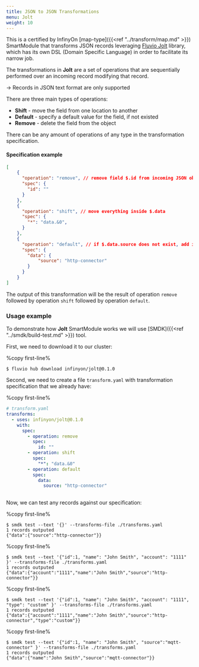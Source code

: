 ```yaml
---
title: JSON to JSON Transformations
menu: Jolt
weight: 10
---
```


This is a certified by InfinyOn [map-type]({{<ref "../transform/map.md" >}}) SmartModule that transforms JSON records leveraging [Fluvio Jolt](https://github.com/infinyon/fluvio-jolt) library, which has its own DSL (Domain Specific Language) in order to facilitate its narrow job.

The transformations in **Jolt** are a set of operations that are sequentially performed over an incoming record modifying that record.

-> Records in JSON text format are only supported

There are three main types of operations:
* **Shift** - move the field from one location to another
* **Default** - specify a default value for the field, if not existed
* **Remove** - delete the field from the object

There can be any amount of operations of any type in the transformation specification.

#### Specification example
```json
[
    {
      "operation": "remove", // remove field $.id from incoming JSON object
      "spec": {
        "id": ""
      }
    },
    {
      "operation": "shift", // move everything inside $.data
      "spec": {
        "*": "data.&0",
      }
    },
    {
      "operation": "default", // if $.data.source does not exist, add it with value "http-connector"
      "spec": {
        "data": {
            "source": "http-connector"
        }
      }
    }
]
```

The output of this transformation will be the result of operation `remove` followed by operation `shift` followed by operation `default`.

### Usage example
To demonstrate how **Jolt** SmartModule works we will use [SMDK]({{<ref "../smdk/build-test.md" >}}) tool. 

First, we need to download it to our cluster:

%copy first-line%
```shell
$ fluvio hub download infinyon/jolt@0.1.0
```

Second, we need to create a file `transform.yaml` with transformation specification that we already have:

%copy first-line%
```yaml
# transform.yaml
transforms:
  - uses: infinyon/jolt@0.1.0
    with:
      spec:
        - operation: remove
          spec:
            id: ""
        - operation: shift
          spec:
            "*": "data.&0"
        - operation: default
          spec:
            data:
              source: "http-connector"
 

```

Now, we can test any records against our specification:


%copy first-line%
```shell
$ smdk test --text '{}' --transforms-file ./transforms.yaml
1 records outputed
{"data":{"source":"http-connector"}}
```

%copy first-line%
```shell
$ smdk test --text '{"id":1, "name": "John Smith", "account": "1111" }' --transforms-file ./transforms.yaml
1 records outputed
{"data":{"account":"1111","name":"John Smith","source":"http-connector"}}
```

%copy first-line%
```shell
$ smdk test --text '{"id":1, "name": "John Smith", "account": "1111", "type": "custom" }' --transforms-file ./transforms.yaml
1 records outputed
{"data":{"account":"1111","name":"John Smith","source":"http-connector","type":"custom"}}
```

%copy first-line%
```shell
$ smdk test --text '{"id":1, "name": "John Smith", "source":"mqtt-connector" }' --transforms-file ./transforms.yaml
1 records outputed
{"data":{"name":"John Smith","source":"mqtt-connector"}}
```
